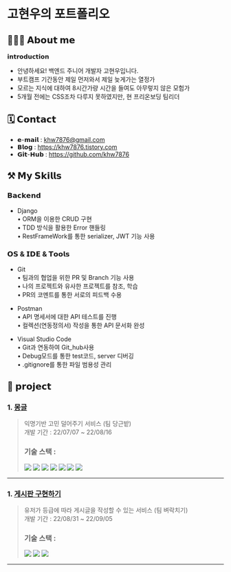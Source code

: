 # 고현우의 포트폴리오

## 🙋🏻‍♂️ 𝗔𝗯𝗼𝘂𝘁 𝗺𝗲
𝗶𝗻𝘁𝗿𝗼𝗱𝘂𝗰𝘁𝗶𝗼𝗻
- 안녕하세요! 백엔드 주니어 개발자 고현우입니다.
- 부트캠프 기간동안 제일 먼저와서 제일 늦게가는 열정가
- 모르는 지식에 대하여 8시간가량 시간을 들여도 아무렇지 않은 모험가
- 5개월 전에는 CSS조차 다루지 못하였지만, 현 프리온보딩 팀리더 <br>
## 🗓️ 𝗖𝗼𝗻𝘁𝗮𝗰𝘁
- 𝗲-𝗺𝗮𝗶𝗹 : khw7876@gmail.com
- 𝗕𝗹𝗼𝗴 : https://khw7876.tistory.com
- 𝗚𝗶𝘁-𝗛𝘂𝗯 : https://github.com/khw7876<br>

## ⚒️ 𝗠𝘆 𝗦𝗸𝗶𝗹𝗹𝘀
### 𝗕𝗮𝗰𝗸𝗲𝗻𝗱
- Django <br>
• ORM을 이용한 CRUD 구현 <br>
• TDD 방식을 활용한 Error 핸들링 <br>
• RestFrameWork를 통한 serializer, JWT 기능 사용 <br>
### 𝗢𝗦 & 𝗜𝗗𝗘 & 𝗧𝗼𝗼𝗹𝘀
- Git <br>
• 팀과의 협업을 위한 PR 및 Branch 기능 사용<br>
• 나의 프로젝트와 유사한 프로젝트를 참조, 학습<br>
• PR의 코멘트를 통한 서로의 피드백 수용<br>

- Postman <br>
• API 명세서에 대한 API 테스트를 진행<br>
• 컬렉션(연동정의서) 작성을 통한 API 문서화 완성<br>


- Visual Studio Code <br>
• Git과 연동하여 Git_hub사용 <br>
• Debug모드를 통한 test코드, server 디버깅 <br>
• .gitignore를 통한 파일 범용성 관리 <br>

## 📝 𝗽𝗿𝗼𝗷𝗲𝗰𝘁
### 1. <a href="https://github.com/khw7876/mailbox_back">몽글</a>
> 익명기반 고민 덜어주기 서비스 (팀 당근밭)<br>
> 개발 기간 : 22/07/07 ~ 22/08/16<br>
> ### 기술 스택 : <br>
> <img src="https://img.shields.io/badge/python 3.10.4-3776AB?style=for-the-badge&logo=python&logoColor=white"> <img src="https://img.shields.io/badge/django 4.1-092E20?style=for-the-badge&logo=django&logoColor=white"> <img src="https://img.shields.io/badge/html5-E34F26?style=for-the-badge&logo=html5&logoColor=white"> <img src="https://img.shields.io/badge/css-1572B6?style=for-the-badge&logo=css3&logoColor=white"> <img src="https://img.shields.io/badge/javascript-F7DF1E?style=for-the-badge&logo=javascript&logoColor=black"> <img src="https://img.shields.io/badge/amazonaws-232F3E?style=for-the-badge&logo=amazonaws&logoColor=white"> <img src="https://img.shields.io/badge/mysql-4479A1?style=for-the-badge&logo=mysql&logoColor=white"> 
<hr>

### 1. <a href="https://github.com/khw7876/Bulletin_Board_Service">게시판 구현하기</a>
> 유저가 등급에 따라 게시글을 작성할 수 있는 서비스 (팀 벼락치기)<br>
> 개발 기간 : 22/08/31 ~ 22/09/05<br>
> ### 기술 스택 : <br>
> <img src="https://img.shields.io/badge/python 3.10.4-3776AB?style=for-the-badge&logo=python&logoColor=white"> <img src="https://img.shields.io/badge/django 4.1-092E20?style=for-the-badge&logo=django&logoColor=white"> <img src="https://img.shields.io/badge/amazonaws-232F3E?style=for-the-badge&logo=amazonaws&logoColor=white">
<hr>
